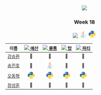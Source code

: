 <div align="center">
  <h3><img src="https://user-images.githubusercontent.com/46666296/133788774-1bba4108-db05-4d35-88ac-e355f29040a0.png"></h3>

  ### <center>**Week 18**</center>
  <!--CPP-->
  <img src="https://media.vlpt.us/images/seungju0000/post/0bb96d2c-93ff-4415-86ea-f6c71b40260b/img%20(1).png" height="25">
  <!--Java-->
  <img src="https://raw.githubusercontent.com/vscode-icons/vscode-icons/master/icons/file_type_jar.svg" height="25"/>
  <!--Python-->
  <img src="https://raw.githubusercontent.com/vscode-icons/vscode-icons/master/icons/file_type_python.svg" height="25"/>

  <!--문제를 풀었으면 위의 아이콘 중에 하나를 복사해서 붙여넣기-->
  <!--링크 삽입할 때 Forked Repo(개인 저장소)가 아닌 Remote Repo(원본 저장소) 주소를 붙여넣을 것-->
  <!--주소를 붙여넣는 방법 대신에 './파일명.cpp', './파일명.java', './파일명.py'처럼 링크를 연결해주는 방법이 더 편함-->
  |                    이름                    |[<img src="https://d2gd6pc034wcta.cloudfront.net/tier/8.svg" height="12"> 예산](https://www.acmicpc.net/problem/2512)|[<img src="https://d2gd6pc034wcta.cloudfront.net/tier/10.svg" height="12"> 물통](https://www.acmicpc.net/problem/2251)|[<img src="https://d2gd6pc034wcta.cloudfront.net/tier/11.svg" height="12"> 탑](https://www.acmicpc.net/problem/2493)|[<img src="https://d2gd6pc034wcta.cloudfront.net/tier/13.svg" height="12"> 파티](https://www.acmicpc.net/problem/1238)|
  |:---------------------------------------:|:---:|:---:|:---:|:---:|
  |[강승환](https://github.com/kangshwan)|🧠|🧠|🧠|🧠|
  |[송진호](https://github.com/sth4881)|🧠|[<img src="https://raw.githubusercontent.com/vscode-icons/vscode-icons/master/icons/file_type_jar.svg" height="25"/>](./BOJ2251_song.java)|🧠|🧠|
  |[오동혁](https://github.com/97DongHyeokOH)|[<img src="https://raw.githubusercontent.com/vscode-icons/vscode-icons/master/icons/file_type_python.svg" height="25"/>](./BOJ2512_oh.py)|[<img src="https://raw.githubusercontent.com/vscode-icons/vscode-icons/master/icons/file_type_python.svg" height="25"/>](./BOJ2251_oh.py)|[<img src="https://raw.githubusercontent.com/vscode-icons/vscode-icons/master/icons/file_type_python.svg" height="25"/>](./BOJ2493_oh.py)|[<img src="https://raw.githubusercontent.com/vscode-icons/vscode-icons/master/icons/file_type_python.svg" height="25"/>](./BOJ1238_oh.py)|
  |[장성훈](https://github.com/jsh9611)|🧠|🧠|🧠|🧠|
